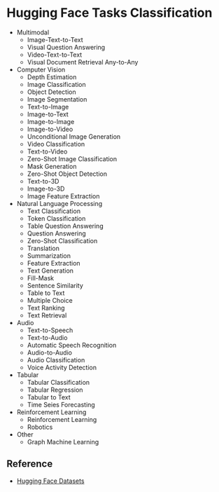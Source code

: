 # Hugging Face Tasks Classification

- Multimodal
  - Image-Text-to-Text
  - Visual Question Answering
  - Video-Text-to-Text
  - Visual Document Retrieval Any-to-Any
- Computer Vision
  - Depth Estimation
  - Image Classification
  - Object Detection
  - Image Segmentation
  - Text-to-Image
  - Image-to-Text
  - Image-to-Image
  - Image-to-Video
  - Unconditional Image Generation
  - Video Classification
  - Text-to-Video
  - Zero-Shot Image Classification
  - Mask Generation
  - Zero-Shot Object Detection
  - Text-to-3D
  - Image-to-3D
  - Image Feature Extraction
- Natural Language Processing
  - Text Classification
  - Token Classification
  - Table Question Answering
  - Question Answering
  - Zero-Shot Classification
  - Translation
  - Summarization
  - Feature Extraction
  - Text Generation
  - Fill-Mask
  - Sentence Similarity
  - Table to Text
  - Multiple Choice
  - Text Ranking
  - Text Retrieval
- Audio
  - Text-to-Speech
  - Text-to-Audio
  - Automatic Speech Recognition
  - Audio-to-Audio
  - Audio Classification
  - Voice Activity Detection
- Tabular
  - Tabular Classification
  - Tabular Regression
  - Tabular to Text
  - Time Seies Forecasting
- Reinforcement Learning
  - Reinforcement Learning
  - Robotics
- Other
  - Graph Machine Learning

## Reference

- [Hugging Face Datasets](https://huggingface.co/datasets)


